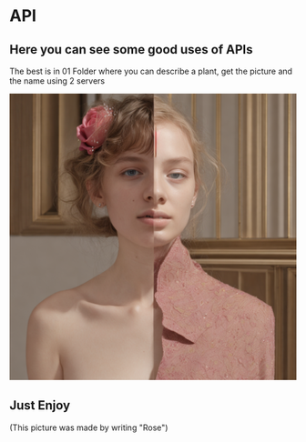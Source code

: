 
# API

## Here you can see some good uses of APIs
The best is in 01 Folder where you can describe a plant, get the picture and the name using 2 servers


![Screen Shot](01/rose.jpg)

## Just Enjoy
(This picture was made by writing "Rose")
